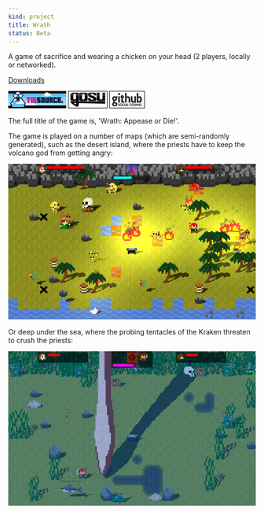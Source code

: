 ```yaml
---
kind: project
title: Wrath
status: Beta
---
```


A game of sacrifice and wearing a chicken on your head (2 players, locally or networked).

[Downloads](releases/)

[![TIGSource forum](/images/tigsource.png)](http://forums.tigsource.com/index.php?topic=19459 "TIGSource forum")
[![Gosu forum](/images/libgosu.png)](http://www.libgosu.org/cgi-bin/mwf/topic_show.pl?tid=554 "Gosu forum")
[![Github project](/images/github.png)](https://github.com/Spooner/wrath "Github project")

The full title of the game is, 'Wrath: Appease or Die!'.

The game is played on a number of maps (which are semi-randomly generated), such as the desert island, where the priests have to keep the volcano god from getting angry:

![Screenshot of the desert island level](/images/screenshots/wrath-22-volcano-island.png "Desert island")

Or deep under the sea, where the probing tentacles of the Kraken threaten to crush the priests:

![Screenshot of the undersea level](/images/screenshots/wrath-30-the_kraken.png "Under the sea")



